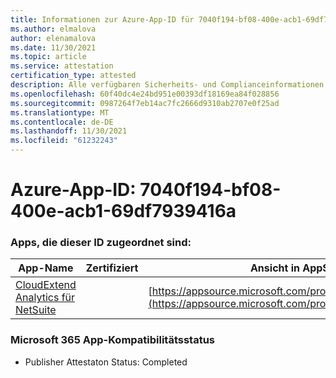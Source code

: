 ```yaml
---
title: Informationen zur Azure-App-ID für 7040f194-bf08-400e-acb1-69df7939416a
ms.author: elmalova
author: elenamalova
ms.date: 11/30/2021
ms.topic: article
ms.service: attestation
certification_type: attested
description: Alle verfügbaren Sicherheits- und Complianceinformationen für 7040f194-bf08-400e-acb1-69df7939416a.
ms.openlocfilehash: 60f40dc4e24bd951e00393df18169ea84f028856
ms.sourcegitcommit: 0987264f7eb14ac7fc2666d9310ab2707e0f25ad
ms.translationtype: MT
ms.contentlocale: de-DE
ms.lasthandoff: 11/30/2021
ms.locfileid: "61232243"
---
```

# <a name="azure-app-id-7040f194-bf08-400e-acb1-69df7939416a"></a>Azure-App-ID: 7040f194-bf08-400e-acb1-69df7939416a


### <a name="apps-associated-with-this-id"></a>Apps, die dieser ID zugeordnet sind:
| **App-Name** | **Zertifiziert** | **Ansicht in AppSource** |
|--------------|---------------|-----------------------|
| [CloudExtend Analytics für NetSuite](https://docs.microsoft.com/microsoft-365-app-certification/forward/WA200002784) |  | [https://appsource.microsoft.com/product/office/WA200002784](https://appsource.microsoft.com/product/office/WA200002784) |

### <a name="microsoft-365-app-compliance-status"></a>Microsoft 365 App-Kompatibilitätsstatus
- Publisher Attestaton Status: Completed
